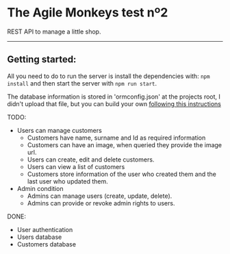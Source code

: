 # The Agile Monkeys test nº2

REST API to manage a little shop.

---

## Getting started:

All you need to do to run the server is install the dependencies with: `npm install` and then start the server with `npm run start`.

The database information is stored in 'ormconfig.json' at the projects root, I didn't upload that file, but you can build your own [following this instructions](http://typeorm.io/#/using-ormconfig/)


TODO:

* Users can manage customers
    * Customers have name, surname and Id as required information
    * Customers can have an image, when queried they provide the image url.
    * Users can create, edit and delete customers.
    * Users can view a list of customers
    * Customers store information of the user who created them and the last user who updated them.
* Admin condition
    * Admins can manage users (create, update, delete).
    * Admins can provide or revoke admin rights to users.

DONE:

* User authentication
* Users database
* Customers database

